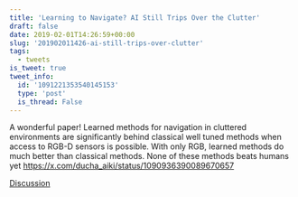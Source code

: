 ```yaml
---
title: 'Learning to Navigate? AI Still Trips Over the Clutter'
draft: false
date: 2019-02-01T14:26:59+00:00
slug: '201902011426-ai-still-trips-over-clutter'
tags:
  - tweets
is_tweet: true
tweet_info:
  id: '1091221353540145153'
  type: 'post'
  is_thread: False
---
```




A wonderful paper! Learned methods for navigation in cluttered environments are significantly behind classical well tuned methods when access to RGB-D sensors is possible. With only RGB, learned methods do much better than classical methods. None of these methods beats humans yet <https://x.com/ducha_aiki/status/1090936390089670657>

[Discussion](https://x.com/sytelus/status/1091221353540145153)
